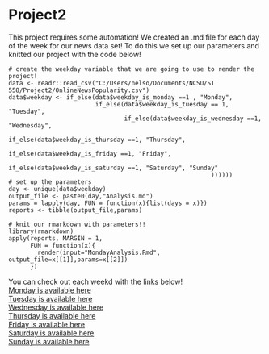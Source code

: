 # Project2
This project requires some automation! We created an .md file for each day of the week for our news data set!
To do this we set up our parameters and knitted our project with the code below!

```{r setpar}
# create the weekday variable that we are going to use to render the project!
data <- readr::read_csv("C:/Users/nelso/Documents/NCSU/ST 558/Project2/OnlineNewsPopularity.csv")
data$weekday <- if_else(data$weekday_is_monday ==1 , "Monday",
                        if_else(data$weekday_is_tuesday == 1, "Tuesday",
                                if_else(data$weekday_is_wednesday ==1, "Wednesday",
                                        if_else(data$weekday_is_thursday ==1, "Thursday",
                                                if_else(data$weekday_is_friday ==1, "Friday",
                                                        if_else(data$weekday_is_saturday ==1, "Saturday", "Sunday"
                                                        ))))))
# set up the parameters
day <- unique(data$weekday)
output_file <- paste0(day,"Analysis.md")
params = lapply(day, FUN = function(x){list(days = x)})
reports <- tibble(output_file,params)

# knit our rmarkdown with parameters!!
library(rmarkdown)
apply(reports, MARGIN = 1,
      FUN = function(x){
        render(input="MondayAnalysis.Rmd", output_file=x[[1]],params=x[[2]])
      })
```


You can check out each weekd with the links below!    
[Monday is available here](MondayAnalysis.md)    
[Tuesday is available here](TuesdayAnalysis.md)    
[Wednesday is available here](WednesdayAnalysis.md)    
[Thursday is available here](ThursdayAnalysis.md)    
[Friday is available here](FridayAnalysis.md)    
[Saturday is available here](SaturdayAnalysis.md)    
[Sunday is available here](SundayAnalysis.md)    
